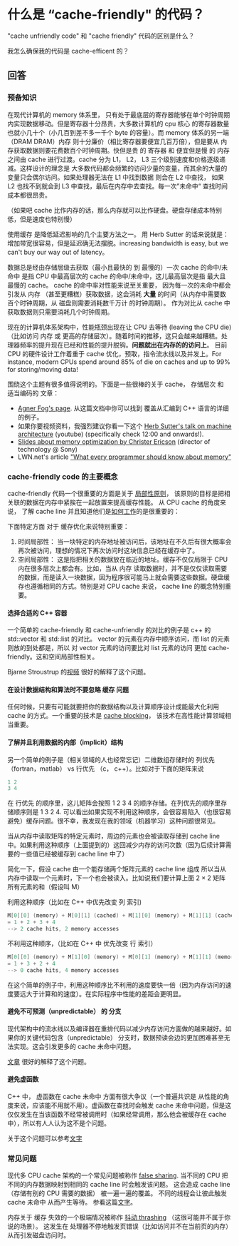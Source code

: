 # 什么是 “cache-friendly" 的代码？

"cache unfriendly code" 和 "cache friendly" 代码的区别是什么？

我怎么确保我的代码是 cache-efficent 的？

## 回答

### 预备知识

在现代计算机的 memory 体系里， 只有处于最底层的寄存器能够在单个时钟周期内实现数据移动。但是寄存器十分昂贵，大多数计算机的 cpu 核心 的寄存器数量也就小几十个（小几百到差不多一千个 byte 的容量）。而 memory 体系的另一端 （DRAM
DRAM）内存 则十分廉价（相比寄存器要便宜几百万倍），但是要从 内存获取数据则要花费数百个时钟周期。快但是贵 的 寄存器 和 便宜但是慢 的 内存之间由 cache 进行过渡。cache 分为 L1， L2， L3 三个级别速度和价格逐级递减。这样设计的理念是 大多数代码都会频繁的访问少量的变量，而其余的大量的变量只会偶尔访问。如果处理器无法在 L1 中找到数据 则会在 L2 中查找， 如果 L2 也找不到就会到 L3 中查找，最后在内存中去查找。每一次”未命中“ 查找时间成本都很昂贵。

（如果吧 cache 比作内存的话，那么内存就可以比作硬盘。硬盘存储成本特别低，但是速度也特别慢）

使用缓存 是降低延迟影响的几个主要方法之一。 用 Herb Sutter 的话来说就是：增加带宽很容易，但是延迟确无法摆脱。increasing bandwidth is easy, but we can't buy our way out of latency。

数据总是经由存储层级去获取（最小且最快的 到 最慢的）一次 cache 的命中/未命中 是指 CPU 中最高层次的 cache 的命中/未命中，这儿最高层次是指 最大且最慢的 cache。 cache 的命中率对性能来说至关重要， 因为每一次的未命中都会引发从 内存 （甚至更糟糕）获取数据，这会消耗 **大量**  的时间（从内存中需要数百个时钟周期，从 磁盘则需要消耗数千万计 的时钟周期）。 作为对比从 cache 中获取数据则只需要消耗几个时钟周期。

现在的计算机体系架构中，性能瓶颈出现在让 CPU 去等待 (leaving the CPU die) （比如访问 内存 或 更高的存储层次）。随着时间的推移，这只会越来越糟糕。处理器频率的提升现在已经和性能的提升脱钩。**问题就出在内存的的访问上**。 目前 CPU 的硬件设计工作着重于 cache 优化，预取，指令流水线以及并发上。For instance, modern CPUs spend around 85% of die on caches and up to 99% for storing/moving data!

围绕这个主题有很多值得说明的。下面是一些很棒的关于 cache， 存储层次 和 适当编码的 文章：

- [Agner Fog's page](http://www.agner.org/optimize/). 从这篇文档中你可以找到 覆盖从汇编到 C++ 语言的详细的例子。
- 如果你要视频资料，我强烈建议你看一下这个 [Herb Sutter's talk on machine architecture](http://www.youtube.com/watch?v=L7zSU9HI-6I) (youtube) (specifically check 12:00 and onwards!).
- [Slides about memory optimization by Christer Ericson](http://www.research.scea.com/research/pdfs/GDC2003_Memory_Optimization_18Mar03.pdf) (director of technology @ Sony)
- LWN.net's article ["What every programmer should know about memory"](http://lwn.net/Articles/250967/)

### cache-friendly code 的主要概念

cache-friendly 代码一个很重要的方面是关于 [局部性原则](http://en.wikipedia.org/wiki/Locality_of_reference)， 该原则的目标是把相关联的数据在内存中紧挨在一起放置来提高缓存性能。 从 CPU cache 的角度来说， 了解 cache line 并且知道他们是[如何工作](https://stackoverflow.com/questions/3928995/how-do-cache-lines-work)的是很重要的：

下面特定方面 对于 缓存优化来说特别重要：

1. 时间局部性： 当一块特定的内存地址被访问后，该地址在不久后有很大概率会再次被访问，理想的情况下再次访问时这块信息已经在缓存中了。
2. 空间局部性： 这是指把相关的数据放在临近的地址。缓存不仅仅局限于 CPU 内在很多层次上都会有。比如，当从 内存 读取数据时，并不是仅仅读取需要的数据，而是读入一块数据，因为程序很可能马上就会需要这些数据。硬盘缓存也遵循相同的方式。特别是对 CPU cache 来说， cache line 的概念特别重要。

#### 选择合适的 C++ 容器

一个简单的 cache-friendly 和 cache-unfriendly 的对比的例子是 c++ 的 std::vector 和 std::list 的对比。 vector 的元素在内存中顺序访问，而 list 的元素则放的到处都是，所以 对 vector 元素的访问要比对 list 元素的访问 更加 cache-friendly。这和空间局部性相关。

Bjarne Stroustrup 的[视频](http://www.youtube.com/watch?v=YQs6IC-vgmo) 很好的解释了这个问题。

#### 在设计数据结构和算法时不要忽略 缓存 问题

任何时候，只要有可能就要把你的数据结构以及计算顺序设计成能最大化利用 cache 的方式。一个重要的技术是 [cache blocking](http://www.cs.berkeley.edu/~richie/cs267/mg/report/node35.html)， 该技术在高性能计算领域相当重要。

#### 了解并且利用数据的内部（implicit）结构

另一个简单的例子是（相关领域的人也经常忘记）二维数组存储时的 列优先（fortran，matlab） vs 行优先 （c， c++）。比如对于下面的矩阵来说

```C++
1 2
3 4
```

在 行优先 的顺序里，这儿矩阵会按照 1 2 3 4 的顺序存储。在列优先的顺序里存储顺序则是 1 3 2 4. 可以看出如果实现不利用这种顺序，会很容易陷入（也很容易避免）缓存问题。很不幸，我发现在我的领域（机器学习）这种问题很常见。

当从内存中读取矩阵的特定元素时，周边的元素也会被读取存储到 cache line 中。如果利用这种顺序（上面提到的）这回减少内存的访问次数（因为后续计算需要的一些值已经被缓存到 cache line 中了）

简化一下，假设 cache 由一个能存储两个矩阵元素的 cache line 组成 所以当从内存中读取一个元素时，下一个也会被读入。比如说我们要计算上面 2 × 2 矩阵 所有元素的和（假设叫 M）

利用这种顺序（比如在 C++ 中优先改变 列 索引)

```C++
M[0][0] (memory) + M[0][1] (cached) + M[1][0] (memory) + M[1][1] (cached)
= 1 + 2 + 3 + 4
--> 2 cache hits, 2 memory accesses
```

不利用这种顺序，（比如在 C++ 中 优先改变 行 索引）

```C++
M[0][0] (memory) + M[1][0] (memory) + M[0][1] (memory) + M[1][1] (memory)
= 1 + 3 + 2 + 4
--> 0 cache hits, 4 memory accesses
```

在这个简单的例子中，利用这种顺序比不利用的速度要快一倍（因为内存访问的速度要远大于计算和的速度）。在实际程序中性能的差距会更明显。

#### 避免不可预测（unpredictable） 的 分支

现代架构中的流水线以及编译器在重排代码以减少内存访问方面做的越来越好。如果你的关键代码包含（unpredictable） 分支时，数据预读会边的更加困难甚至无法实现。这会引发更多的 cache 未命中问题。

[文章](https://stackoverflow.com/questions/11227809/why-is-processing-a-sorted-array-faster-than-an-unsorted-array) 很好的解释了这个问题。

#### 避免虚函数

C++ 中， 虚函数在 cache 未命中 方面有很大争议（一个普遍共识是 从性能的角度来说，应该能不用就不用）。虚函数在查找时会触发 cache 未命中问题，但是这仅仅发生在当该函数不经常被调用时（如果经常调用，那么他会被缓存在 cache 中），所以有人人认为这不是个问题。

关于这个问题可以参考[文字](https://stackoverflow.com/questions/667634/what-is-the-performance-cost-of-having-a-virtual-method-in-a-c-class)

### 常见问题

现代多 CPU cache 架构的一个常见问题被称作 [false sharing](http://en.wikipedia.org/wiki/False_sharing). 当不同的 CPU 把 不同的内存数据映射到相同的 cache line 时会触发该问题。 这会造成 cache line （存储有别的 CPU 需要的数据） 被一遍一遍的覆盖。 不同的线程会让彼此触发 cache 未命中 从而产生等待。 参看这篇[文字](https://stackoverflow.com/questions/8469427/how-and-when-to-align-to-cache-line-size)。

内存关于 缓存 失效的一个极端情况被称作 [抖动 thrashing](http://en.wikipedia.org/wiki/Thrashing_%28computer_science%29) （这很可能并不属于你说的场景）。 这发生在 处理器不停地触发页错误（比如访问并不在当前页的内存）从而引发磁盘访问时。
